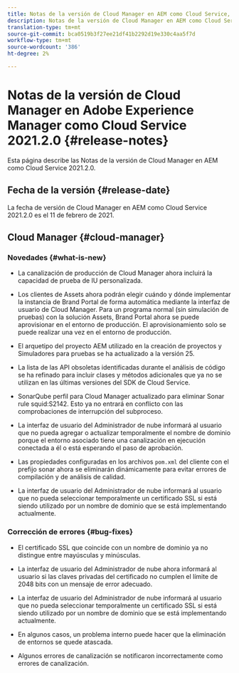 ```yaml
---
title: Notas de la versión de Cloud Manager en AEM como Cloud Service, versión 2021.2.0
description: Notas de la versión de Cloud Manager en AEM como Cloud Service, versión 2021.2.0
translation-type: tm+mt
source-git-commit: bca0519b3f27ee21df41b2292d19e330c4aa5f7d
workflow-type: tm+mt
source-wordcount: '386'
ht-degree: 2%

---
```



# Notas de la versión de Cloud Manager en Adobe Experience Manager como Cloud Service 2021.2.0 {#release-notes}

Esta página describe las Notas de la versión de Cloud Manager en AEM como Cloud Service 2021.2.0.

## Fecha de la versión {#release-date}

La fecha de versión de Cloud Manager en AEM como Cloud Service 2021.2.0 es el 11 de febrero de 2021.

## Cloud Manager {#cloud-manager}

### Novedades {#what-is-new}

* La canalización de producción de Cloud Manager ahora incluirá la capacidad de prueba de IU personalizada.

* Los clientes de Assets ahora podrán elegir cuándo y dónde implementar la instancia de Brand Portal de forma automática mediante la interfaz de usuario de Cloud Manager. Para un programa normal (sin simulación de pruebas) con la solución Assets, Brand Portal ahora se puede aprovisionar en el entorno de producción. El aprovisionamiento solo se puede realizar una vez en el entorno de producción.

* El arquetipo del proyecto AEM utilizado en la creación de proyectos y Simuladores para pruebas se ha actualizado a la versión 25.

* La lista de las API obsoletas identificadas durante el análisis de código se ha refinado para incluir clases y métodos adicionales que ya no se utilizan en las últimas versiones del SDK de Cloud Service.

* SonarQube perfil para Cloud Manager actualizado para eliminar Sonar rule squid:S2142. Esto ya no entrará en conflicto con las comprobaciones de interrupción del subproceso.

* La interfaz de usuario del Administrador de nube informará al usuario que no pueda agregar o actualizar temporalmente el nombre de dominio porque el entorno asociado tiene una canalización en ejecución conectada a él o está esperando el paso de aprobación.

* Las propiedades configuradas en los archivos `pom.xml` del cliente con el prefijo sonar ahora se eliminarán dinámicamente para evitar errores de compilación y de análisis de calidad.

* La interfaz de usuario del Administrador de nube informará al usuario que no pueda seleccionar temporalmente un certificado SSL si está siendo utilizado por un nombre de dominio que se está implementando actualmente.


### Corrección de errores {#bug-fixes}

* El certificado SSL que coincide con un nombre de dominio ya no distingue entre mayúsculas y minúsculas.

* La interfaz de usuario del Administrador de nube ahora informará al usuario si las claves privadas del certificado no cumplen el límite de 2048 bits con un mensaje de error adecuado.

* La interfaz de usuario del Administrador de nube informará al usuario que no pueda seleccionar temporalmente un certificado SSL si está siendo utilizado por un nombre de dominio que se está implementando actualmente.

* En algunos casos, un problema interno puede hacer que la eliminación de entornos se quede atascada.

* Algunos errores de canalización se notificaron incorrectamente como errores de canalización.
